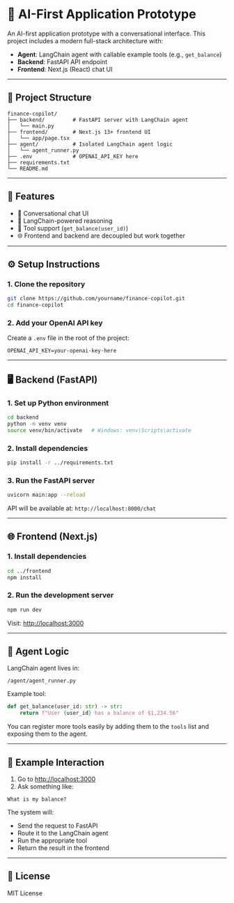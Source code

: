 # 🧪 AI-First Application Prototype

An AI-first application prototype with a conversational interface. This project includes a modern full-stack architecture with:

- **Agent**: LangChain agent with callable example tools (e.g., `get_balance`)
- **Backend**: FastAPI API endpoint 
- **Frontend**: Next.js (React) chat UI   

---

## 🧱 Project Structure

```
finance-copilot/
├── backend/         # FastAPI server with LangChain agent
│   └── main.py
├── frontend/        # Next.js 13+ frontend UI
│   └── app/page.tsx
├── agent/           # Isolated LangChain agent logic
│   └── agent_runner.py
├── .env             # OPENAI_API_KEY here
├── requirements.txt
└── README.md
```

---

## 🚀 Features

- 🔁 Conversational chat UI  
- 🧠 LangChain-powered reasoning  
- 🔌 Tool support (`get_balance(user_id)`)  
- 🌐 Frontend and backend are decoupled but work together 

---

## ⚙️ Setup Instructions

### 1. Clone the repository

```bash
git clone https://github.com/yourname/finance-copilot.git
cd finance-copilot
```

### 2. Add your OpenAI API key

Create a `.env` file in the root of the project:

```
OPENAI_API_KEY=your-openai-key-here
```

---

## 🖥 Backend (FastAPI)

### 1. Set up Python environment

```bash
cd backend
python -m venv venv
source venv/bin/activate   # Windows: venv\Scripts\activate
```

### 2. Install dependencies

```bash
pip install -r ../requirements.txt
```

### 3. Run the FastAPI server

```bash
uvicorn main:app --reload
```

API will be available at: `http://localhost:8000/chat`

---

## 🌐 Frontend (Next.js)

### 1. Install dependencies

```bash
cd ../frontend
npm install
```

### 2. Run the development server

```bash
npm run dev
```

Visit: [http://localhost:3000](http://localhost:3000)

---

## 🧠 Agent Logic

LangChain agent lives in:

```
/agent/agent_runner.py
```

Example tool:

```python
def get_balance(user_id: str) -> str:
    return f"User {user_id} has a balance of $1,234.56"
```

You can register more tools easily by adding them to the `tools` list and exposing them to the agent.

---

## 🧪 Example Interaction

1. Go to [http://localhost:3000](http://localhost:3000)  
2. Ask something like:

```
What is my balance?
```

The system will:
- Send the request to FastAPI  
- Route it to the LangChain agent  
- Run the appropriate tool  
- Return the result in the frontend  

---

## 📝 License

MIT License

